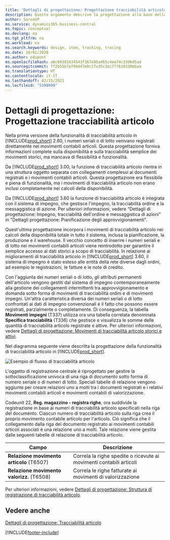 ```yaml
---
title: 'Dettagli di progettazione: Progettazione tracciabilità articolo | Microsoft Docs'
description: Questo argomento descrive la progettazione alla base della tracciabilità articolo in Business Central.
author: SorenGP
ms.service: dynamics365-business-central
ms.topic: conceptual
ms.devlang: na
ms.tgt_pltfrm: na
ms.workload: na
ms.search.keywords: design, item, tracking, tracing
ms.date: 10/01/2020
ms.author: edupont
ms.openlocfilehash: a0c60381634543f367e85a465c4ee74c3396d5ad
ms.sourcegitcommit: ff2b55b7e790447e0c1fcd5c2ec7f7610338ebaa
ms.translationtype: HT
ms.contentlocale: it-IT
ms.lasthandoff: 02/15/2021
ms.locfileid: "5390999"
---
```

# <a name="design-details-item-tracking-design"></a>Dettagli di progettazione: Progettazione tracciabilità articolo
Nella prima versione della funzionalità di tracciabilità articolo in [!INCLUDE[prod_short](includes/prod_short.md)] 2.60, i numeri seriali o di lotto venivano registrati direttamente nei movimenti contabili articoli. Questa progettazione forniva informazioni complete sulla disponibilità e sulla tracciabilità semplice dei movimenti storici, ma mancava di flessibilità e funzionalità.  

Da [!INCLUDE[prod_short](includes/prod_short.md)] 3.00, la funzione di tracciabilità articolo rientra in una struttura oggetto separata con collegamenti complessi ai documenti registrati e i movimenti contabili articoli. Questa progettazione era flessibile e piena di funzionalità, ma i movimenti di tracciabilità articolo non erano inclusi completamente nei calcoli della disponibilità.  

Da [!INCLUDE[prod_short](includes/prod_short.md)] 3.60 la funzione di tracciabilità articolo è integrata con il sistema di impegno, che gestisce l'impegno, la tracciabilità ordine e la messaggistica di azione. Per ulteriori informazioni, vedere “Dettagli di progettazione: Impegno, tracciabilità dell'ordine e messaggistica di azioni" in "Dettagli progettazione: Pianificazione degli approvvigionamenti".  

Quest'ultima progettazione incorpora i movimenti di tracciabilità articolo nei calcoli della disponibilità totale in tutto il sistema, inclusa la pianificazione, la produzione e il warehouse. Il vecchio concetto di inserire i numeri seriali e di lotto nei movimenti contabili articoli viene reintrodotto per garantire il semplice accesso ai dati storici a scopo di tracciabilità. In relazione ai miglioramenti di tracciabilità articolo in [!INCLUDE[prod_short](includes/prod_short.md)] 3.60, il sistema di impegno è stato esteso alle entità della rete diverse dagli ordini, ad esempio le registrazioni, le fatture e le note di credito.  

Con l'aggiunta dei numeri seriali o di lotto, gli attributi permanenti dell'articolo vengono gestiti dal sistema di impegno contemporaneamente alla gestione dei collegamenti intermittenti tra approvvigionamento e domanda sotto forma di movimenti di tracciabilità ordini e di movimenti impegni. Un'altra caratteristica diversa dei numeri seriali o di lotto confrontati ai dati di impegno convenzionali è il fatto che possono essere registrati, parzialmente o completamente. Di conseguenza, la tabella **Movimenti impegni** (T337) utilizza ora una tabella correlata denominata **Specifica tracciabilità** (T336) che gestisce e visualizza le somme delle quantità di tracciabilità articolo registrate e attive. Per ulteriori informazioni, vedere [Dettagli di progettazione: Movimenti di tracciabilità articolo storici e attivi](design-details-active-versus-historic-item-tracking-entries.md).  

Nel diagramma seguente viene descritta la progettazione della funzionalità di tracciabilità articolo in [!INCLUDE[prod_short](includes/prod_short.md)].  

![Esempio di flusso di tracciabilità articolo](media/design_details_item_tracking_design.png "Esempio di flusso di tracciabilità articolo")  

L'oggetto di registrazione centrale è riprogettato per gestire la sottoclassificazione univoca di una riga di documento sotto forma di numero seriale o di numeri di lotto. Speciali tabelle di relazione vengono aggiunte per creare relazioni uno a molti tra i documenti registrati e i relativi movimenti contabili articoli e movimenti contabili di valorizzazione.  

Codeunit 22, **Reg. magazzino - registra righe**, ora suddivide la registrazione in base ai numeri di tracciabilità articolo specificati nella riga del documento. Ciascun numero di tracciabilità articolo sulla riga crea il proprio movimento contabile articolo per l'articolo. Ciò significa che il collegamento dalla riga del documento registrato ai movimenti contabili articoli associati è una relazione uno a molti. Tale relazione viene gestita dalle seguenti tabelle di relazione di tracciabilità articolo.  

|Campo|Descrizione|  
|---------------|---------------------------------------|  
|**Relazione movimento articolo** (T6507)|Correla la righe spedite o ricevute ai movimenti contabili articoli|  
|**Relazione movimento valorizz.** (T6508)|Correla le righe fatturate ai movimenti di valorizzazione|  

Per ulteriori informazioni, vedere [Dettagli di progettazione: Struttura di registrazione di tracciabilità articolo](design-details-item-tracking-posting-structure.md).  

## <a name="see-also"></a>Vedere anche  
[Dettagli di progettazione: Tracciabilità articolo](design-details-item-tracking.md)


[!INCLUDE[footer-include](includes/footer-banner.md)]